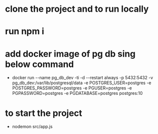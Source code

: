 # clone the project and to run locally
# run npm i
# add docker image of pg db sing below command
* docker run --name pg_db_dev -ti -d --restart always  -p 5432:5432 -v pg_db_dev:/var/lib/postgresql/data -e POSTGRES_USER=postgres -e POSTGRES_PASSWORD=postgres -e PGUSER=postgres -e PGPASSWORD=postgres -e PGDATABASE=postgres postgres:10
# to start the project
* nodemon src/app.js